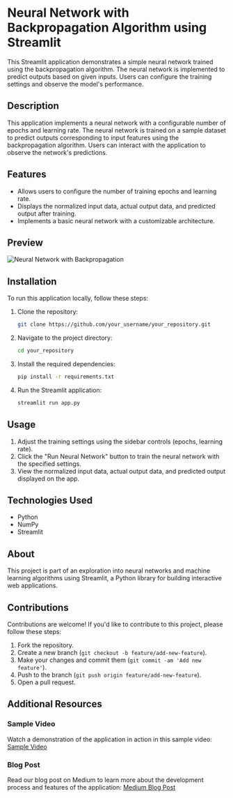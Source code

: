 # Neural Network with Backpropagation Algorithm using Streamlit

This Streamlit application demonstrates a simple neural network trained using the backpropagation algorithm. The neural network is implemented to predict outputs based on given inputs. Users can configure the training settings and observe the model's performance.

## Description

This application implements a neural network with a configurable number of epochs and learning rate. The neural network is trained on a sample dataset to predict outputs corresponding to input features using the backpropagation algorithm. Users can interact with the application to observe the network's predictions.

## Features

- Allows users to configure the number of training epochs and learning rate.
- Displays the normalized input data, actual output data, and predicted output after training.
- Implements a basic neural network with a customizable architecture.

## Preview

![Neural Network with Backpropagation](https://mainpy-qjwbkc9qsuac6yef8g55u4.streamlit.app/)

## Installation

To run this application locally, follow these steps:

1. Clone the repository:
   ```bash
   git clone https://github.com/your_username/your_repository.git
   ```
2. Navigate to the project directory:
   ```bash
   cd your_repository
   ```
3. Install the required dependencies:
   ```bash
   pip install -r requirements.txt
   ```
4. Run the Streamlit application:
   ```bash
   streamlit run app.py
   ```
## Usage

1. Adjust the training settings using the sidebar controls (epochs, learning rate).
2. Click the "Run Neural Network" button to train the neural network with the specified settings.
3. View the normalized input data, actual output data, and predicted output displayed on the app.

## Technologies Used

- Python
- NumPy
- Streamlit

## About

This project is part of an exploration into neural networks and machine learning algorithms using Streamlit, a Python library for building interactive web applications.

## Contributions

Contributions are welcome! If you'd like to contribute to this project, please follow these steps:

1. Fork the repository.
2. Create a new branch (`git checkout -b feature/add-new-feature`).
3. Make your changes and commit them (`git commit -am 'Add new feature'`).
4. Push to the branch (`git push origin feature/add-new-feature`).
5. Open a pull request.

## Additional Resources

### Sample Video
Watch a demonstration of the application in action in this sample video:
[Sample Video](https://drive.google.com/file/d/1Gfsu9T5AurTVMjtSsDIZwXHPKc9NGmCe/view?usp=sharing)

### Blog Post
Read our blog post on Medium to learn more about the development process and features of the application:
[Medium Blog Post](https://medium.com/@prabhuprabhakar647/title-building-a-simple-neural-network-with-streamlit-51237d1cfdf3)  
